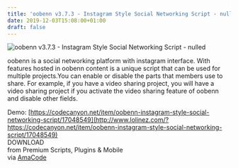 ```yaml
---
title: 'oobenn v3.7.3 - Instagram Style Social Networking Script - nulled'
date: 2019-12-03T15:08:00+01:00
draft: false
---
```


![oobenn v3.7.3 - Instagram Style Social Networking Script - nulled](http://www.codelist.cc/uploads/posts/2019-12/1575382060_oobenn.png "oobenn v3.7.3 - Instagram Style Social Networking Script - nulled")  
  
oobenn is a social networking platform with instagram interface. With features hosted in oobenn content is a unique script that can be used for multiple projects.You can enable or disable the parts that members use to share. For example, if you have a video sharing project, you will have a video sharing project if you activate the video sharing feature of oobenn and disable other fields.  
  
Demo: [https://codecanyon.net/item/oobenn-instagram-style-social-networking-script/17048549](http://www.lolinez.com/?https://codecanyon.net/item/oobenn-instagram-style-social-networking-script/17048549)  
DOWNLOAD  
from Premium Scripts, Plugins & Mobile  
via [AmaCode](https://amazcode.ooo)